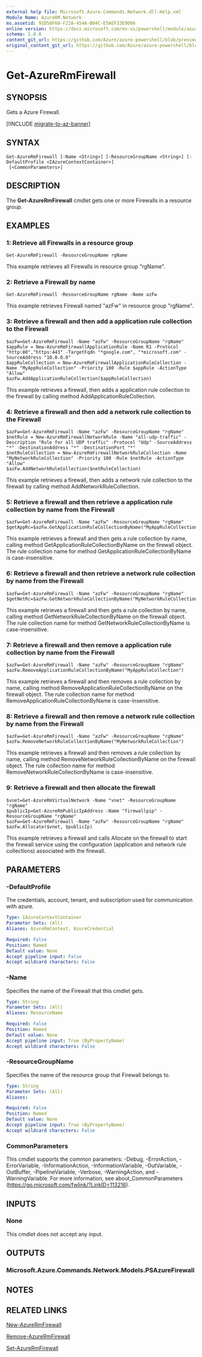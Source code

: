 ```yaml
---
external help file: Microsoft.Azure.Commands.Network.dll-Help.xml
Module Name: AzureRM.Network
ms.assetid: 91D58F60-F22A-454A-B04C-E5AEF33E9D06
online version: https://docs.microsoft.com/en-us/powershell/module/azurerm.network/get-azurermfirewall
schema: 2.0.0
content_git_url: https://github.com/Azure/azure-powershell/blob/preview/src/ResourceManager/Network/Commands.Network/help/Get-AzureRmFirewall.md
original_content_git_url: https://github.com/Azure/azure-powershell/blob/preview/src/ResourceManager/Network/Commands.Network/help/Get-AzureRmFirewall.md
---
```


# Get-AzureRmFirewall

## SYNOPSIS
Gets a Azure Firewall.

[!INCLUDE [migrate-to-az-banner](../../includes/migrate-to-az-banner.md)]

## SYNTAX

```
Get-AzureRmFirewall [-Name <String>] [-ResourceGroupName <String>] [-DefaultProfile <IAzureContextContainer>]
 [<CommonParameters>]
```

## DESCRIPTION
The **Get-AzureRmFirewall** cmdlet gets one or more Firewalls in a resource group.

## EXAMPLES

### 1:  Retrieve all Firewalls in a resource group
```
Get-AzureRmFirewall -ResourceGroupName rgName
```

This example retrieves all Firewalls in resource group "rgName".

### 2:  Retrieve a Firewall by name
```
Get-AzureRmFirewall -ResourceGroupName rgName -Name azFw
```

This example retrieves Firewall named "azFw" in resource group "rgName".

### 3:  Retrieve a firewall and then add a application rule collection to the Firewall
```
$azFw=Get-AzureRmFirewall -Name "azFw" -ResourceGroupName "rgName"
$appRule = New-AzureRmFirewallApplicationRule -Name R1 -Protocol "http:80","https:443" -TargetFqdn "*google.com", "*microsoft.com" -SourceAddress "10.0.0.0"
$appRuleCollection = New-AzureRmFirewallApplicationRuleCollection -Name "MyAppRuleCollection" -Priority 100 -Rule $appRule -ActionType "Allow"
$azFw.AddApplicationRuleCollection($appRuleCollection)
```

This example retrieves a firewall, then adds a application rule collection to the firewall by calling method AddApplicationRuleCollection.

### 4:  Retrieve a firewall and then add a network rule collection to the Firewall
```
$azFw=Get-AzureRmFirewall -Name "azFw" -ResourceGroupName "rgName"
$netRule = New-AzureRmFirewallNetworkRule -Name "all-udp-traffic" -Description "Rule for all UDP traffic" -Protocol "Udp" -SourceAddress "*" -DestinationAddress "*" -DestinationPort "*"
$netRuleCollection = New-AzureRmFirewallNetworkRuleCollection -Name "MyNetworkRuleCollection" -Priority 100 -Rule $netRule -ActionType "Allow"
$azFw.AddNetworkRuleCollection($netRuleCollection)
```

This example retrieves a firewall, then adds a network rule collection to the firewall by calling method AddNetworkRuleCollection.

### 5:  Retrieve a firewall and then retrieve a application rule collection by name from the Firewall
```
$azFw=Get-AzureRmFirewall -Name "azFw" -ResourceGroupName "rgName"
$getAppRc=$azFw.GetApplicationRuleCollectionByName("MyAppRuleCollection")
```

This example retrieves a firewall and then gets a rule collection by name, calling method GetApplicationRuleCollectionByName on the 
firewall object. The rule collection name for method GetApplicationRuleCollectionByName is case-insensitive.

### 6:  Retrieve a firewall and then retrieve a network rule collection by name from the Firewall
```
$azFw=Get-AzureRmFirewall -Name "azFw" -ResourceGroupName "rgName"
$getNetRc=$azFw.GetNetworkRuleCollectionByName("MyNetworkRuleCollection")
```

This example retrieves a firewall and then gets a rule collection by name, calling method GetNetworkRuleCollectionByName on the 
firewall object. The rule collection name for method GetNetworkRuleCollectionByName is case-insensitive.

### 7:  Retrieve a firewall and then remove a application rule collection by name from the Firewall
```
$azFw=Get-AzureRmFirewall -Name "azFw" -ResourceGroupName "rgName"
$azFw.RemoveApplicationRuleCollectionByName("MyAppRuleCollection")
```

This example retrieves a firewall and then removes a rule collection by name, calling method RemoveApplicationRuleCollectionByName on the 
firewall object. The rule collection name for method RemoveApplicationRuleCollectionByName is case-insensitive.

### 8:  Retrieve a firewall and then remove a network rule collection by name from the Firewall
```
$azFw=Get-AzureRmFirewall -Name "azFw" -ResourceGroupName "rgName"
$azFw.RemoveNetworkRuleCollectionByName("MyNetworkRuleCollection")
```

This example retrieves a firewall and then removes a rule collection by name, calling method RemoveNetworkRuleCollectionByName on the 
firewall object. The rule collection name for method RemoveNetworkRuleCollectionByName is case-insensitive.

### 9:  Retrieve a firewall and then allocate the firewall
```
$vnet=Get-AzureRmVirtualNetwork -Name "vnet" -ResourceGroupName "rgName"
$publicIp=Get-AzureRmPublicIpAddress -Name "firewallpip" -ResourceGroupName "rgName"
$azFw=Get-AzureRmFirewall -Name "azFw" -ResourceGroupName "rgName"
$azFw.Allocate($vnet, $publicIp)
```

This example retrieves a firewall and calls Allocate on the firewall to start the firewall service using the configuration
(application and network rule collections) associated with the firewall.

## PARAMETERS

### -DefaultProfile
The credentials, account, tenant, and subscription used for communication with azure.

```yaml
Type: IAzureContextContainer
Parameter Sets: (All)
Aliases: AzureRmContext, AzureCredential

Required: False
Position: Named
Default value: None
Accept pipeline input: False
Accept wildcard characters: False
```

### -Name
Specifies the name of the Firewall that this cmdlet gets.

```yaml
Type: String
Parameter Sets: (All)
Aliases: ResourceName

Required: False
Position: Named
Default value: None
Accept pipeline input: True (ByPropertyName)
Accept wildcard characters: False
```

### -ResourceGroupName
Specifies the name of the resource group that Firewall belongs to.

```yaml
Type: String
Parameter Sets: (All)
Aliases:

Required: False
Position: Named
Default value: None
Accept pipeline input: True (ByPropertyName)
Accept wildcard characters: False
```

### CommonParameters
This cmdlet supports the common parameters: -Debug, -ErrorAction, -ErrorVariable, -InformationAction, -InformationVariable, -OutVariable, -OutBuffer, -PipelineVariable, -Verbose, -WarningAction, and -WarningVariable. For more information, see about_CommonParameters (https://go.microsoft.com/fwlink/?LinkID=113216).

## INPUTS

### None
This cmdlet does not accept any input.

## OUTPUTS

### Microsoft.Azure.Commands.Network.Models.PSAzureFirewall

## NOTES

## RELATED LINKS

[New-AzureRmFirewall](./New-AzureRmFirewall.md)

[Remove-AzureRmFirewall](./Remove-AzureRmFirewall.md)

[Set-AzureRmFirewall](./Set-AzureRmFirewall.md)
